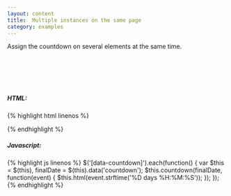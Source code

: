 ```yaml
---
layout: content
title:  Multiple instances on the same page
category: examples
---
```

Assign the countdown on several elements at the same time.

<div class="row multiple-instance">
    <div class="col-md-3">
        <div class="clock" data-countdown="2020/01/01">&nbsp;</div>
    </div>
    <div class="col-md-3">
        <div class="clock" data-countdown="2019/01/01">&nbsp;</div>
    </div>
    <div class="col-md-3">
        <div class="clock" data-countdown="2018/01/01">&nbsp;</div>
    </div>
    <div class="col-md-3">
        <div class="clock" data-countdown="2017/01/01">&nbsp;</div>
    </div>
</div>

<script type="text/javascript">
    $('[data-countdown]').each(function() {
        var $this = $(this), 
            finalDate = new Date().valueOf() 
                + parseInt(Math.random() * 150) * 24 * 60 * 60 * 1000;
        $this.countdown(finalDate, function(event) {
            $this.html(event.strftime('%D days %H:%M:%S'));
        });
    });
</script>

##### HTML:
{% highlight html linenos %}
<div data-countdown="2020/01/01"></div>
<div data-countdown="2019/01/01"></div>
<div data-countdown="2018/01/01"></div>
<div data-countdown="2017/01/01"></div>
{% endhighlight %}

##### Javascript:
{% highlight js linenos %}
$('[data-countdown]').each(function() {
    var $this = $(this), finalDate = $(this).data('countdown');
    $this.countdown(finalDate, function(event) {
        $this.html(event.strftime('%D days %H:%M:%S'));
    });
});
{% endhighlight %}